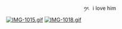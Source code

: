 <p align="center">
ꪆৎ⠀i love him 
  
[![IMG-1015.gif](https://i.postimg.cc/Y2J8kV8F/IMG-1015.gif)](https://postimg.cc/Jt5j5pf7)
[![IMG-1018.gif](https://i.postimg.cc/vBnh6tZT/IMG-1018.gif)](https://postimg.cc/PptYgZZn)
